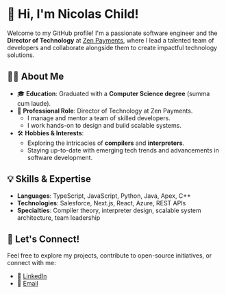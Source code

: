 # 👋 Hi, I'm Nicolas Child!

Welcome to my GitHub profile! I'm a passionate software engineer and the **Director of Technology** at [Zen Payments](https://www.zenpayments.com), where I lead a talented team of developers and collaborate alongside them to create impactful technology solutions.

## 👨‍💻 About Me
- 🎓 **Education**: Graduated with a **Computer Science degree** (summa cum laude).
- 💼 **Professional Role**: Director of Technology at Zen Payments.
  - I manage and mentor a team of skilled developers.
  - I work hands-on to design and build scalable systems.
- 🛠️ **Hobbies & Interests**:
  - Exploring the intricacies of **compilers** and **interpreters**.
  - Staying up-to-date with emerging tech trends and advancements in software development.

## 💡 Skills & Expertise
- **Languages**: TypeScript, JavaScript, Python, Java, Apex, C++
- **Technologies**: Salesforce, Next.js, React, Azure, REST APIs
- **Specialties**: Compiler theory, interpreter design, scalable system architecture, team leadership

## 🌟 Let's Connect!
Feel free to explore my projects, contribute to open-source initiatives, or connect with me:
- 💼 [LinkedIn](https://www.linkedin.com/in/nicolaschild)
- 📨 [Email](mailto:nicolas.child@zenpayments.com)
